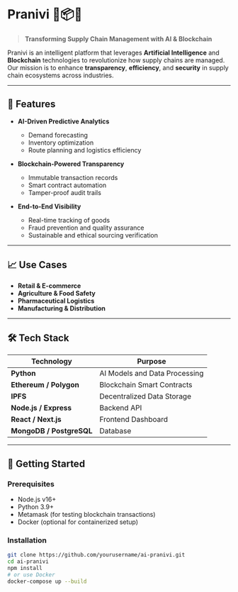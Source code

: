# Pranivi 🚚📦🔗

> **Transforming Supply Chain Management with AI & Blockchain**

 Pranivi is an intelligent platform that leverages **Artificial Intelligence** and **Blockchain** technologies to revolutionize how supply chains are managed. Our mission is to enhance **transparency**, **efficiency**, and **security** in supply chain ecosystems across industries.

---

## 🚀 Features

- **AI-Driven Predictive Analytics**
  - Demand forecasting
  - Inventory optimization
  - Route planning and logistics efficiency

- **Blockchain-Powered Transparency**
  - Immutable transaction records
  - Smart contract automation
  - Tamper-proof audit trails

- **End-to-End Visibility**
  - Real-time tracking of goods
  - Fraud prevention and quality assurance
  - Sustainable and ethical sourcing verification

---

## 📈 Use Cases

- **Retail & E-commerce**
- **Agriculture & Food Safety**
- **Pharmaceutical Logistics**
- **Manufacturing & Distribution**

---

## 🛠️ Tech Stack

| Technology | Purpose |
|------------|---------|
| **Python** | AI Models and Data Processing |
| **Ethereum / Polygon** | Blockchain Smart Contracts |
| **IPFS** | Decentralized Data Storage |
| **Node.js / Express** | Backend API |
| **React / Next.js** | Frontend Dashboard |
| **MongoDB / PostgreSQL** | Database |

---

## 🧪 Getting Started

### Prerequisites

- Node.js v16+
- Python 3.9+
- Metamask (for testing blockchain transactions)
- Docker (optional for containerized setup)

### Installation

```bash
git clone https://github.com/yourusername/ai-pranivi.git
cd ai-pranivi
npm install
# or use Docker
docker-compose up --build
